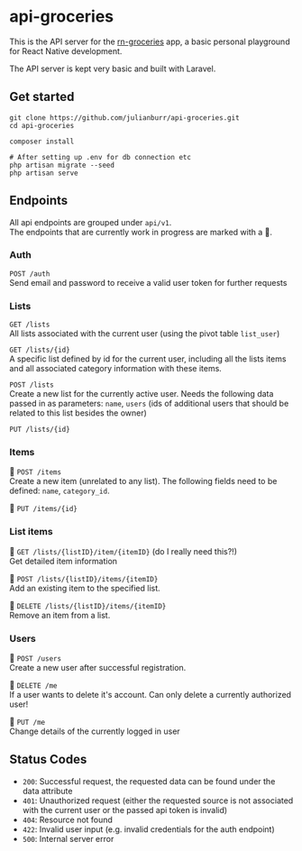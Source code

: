 # api-groceries
This is the API server for the [rn-groceries](https://github.com/julianburr/rn-groceries) app, a basic personal playground for React Native development.

The API server is kept very basic and built with Laravel.

## Get started
```bin
git clone https://github.com/julianburr/api-groceries.git
cd api-groceries

composer install

# After setting up .env for db connection etc
php artisan migrate --seed
php artisan serve
```

## Endpoints

All api endpoints are grouped under `api/v1`.  
The endpoints that are currently work in progress are marked with a 🚧.

### Auth

`POST /auth`  
Send email and password to receive a valid user token for further requests

### Lists

`GET /lists`  
All lists associated with the current user (using the pivot table `list_user`)  
  
`GET /lists/{id}`  
A specific list defined by id for the current user, including all the lists items and all associated category information with these items.  

`POST /lists`  
Create a new list for the currently active user. Needs the following data passed in as parameters: `name`, `users` (ids of additional users that should be related to this list besides the owner)  
  
`PUT /lists/{id}` 

### Items
  
🚧 `POST /items`  
Create a new item (unrelated to any list). The following fields need to be defined: `name`, `category_id`. 

🚧 `PUT /items/{id}`  

### List items

🚧 `GET /lists/{listID}/item/{itemID}` (do I really need this?!)  
Get detailed item information  

🚧 `POST /lists/{listID}/items/{itemID}`  
Add an existing item to the specified list.

🚧 `DELETE /lists/{listID}/items/{itemID}`  
Remove an item from a list.  

### Users

🚧 `POST /users`  
Create a new user after successful registration.  
  
🚧 `DELETE /me`  
If a user wants to delete it's account. Can only delete a currently authorized user!
  
🚧 `PUT /me`  
Change details of the currently logged in user

## Status Codes
 - `200`: Successful request, the requested data can be found under the data attribute
 - `401`: Unauthorized request (either the requested source is not associated with the current user or the passed api token is invalid)
 - `404`: Resource not found
 - `422`: Invalid user input (e.g. invalid credentials for the auth endpoint)
 - `500`: Internal server error